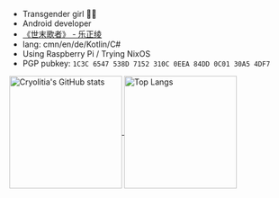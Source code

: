 - Transgender girl 🏳️‍⚧️
- Android developer
- [《世末歌者》 - 乐正绫](https://music.163.com/#/song?id=429460239)
- lang: cmn/en/de/Kotlin/C#
- Using Raspberry Pi / Trying NixOS
- PGP pubkey: `1C3C 6547 538D 7152 310C 0EEA 84DD 0C01 30A5 4DF7`

<a href="https://github.com/anuraghazra/github-readme-stats">
  <p>
    <img height="200em" img align="center" src="https://github-readme-stats.vercel.app/api?username=Cryolitia&include_all_commits=true&count_private=true" alt="Cryolitia's GitHub stats" />
    <img height="200em" img align="center" src="https://github-readme-stats.vercel.app/api/top-langs/?username=Cryolitia&layout=compact" alt="Top Langs" />
  </p>
</a>
